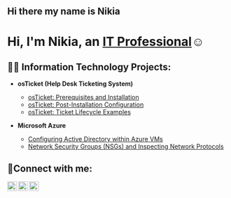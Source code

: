 ## Hi there my name is Nikia
<h1>Hi, I'm Nikia, an <a href="https://linkedin.com/in/Nikia">IT Professional</a>☺</h1>
<h2>👨‍💻 Information Technology Projects:</h2>

- <b>osTicket (Help Desk Ticketing System)</b>
  - [osTicket: Prerequisites and Installation](https://github.com/Nikiahoodcc/osticket-prereqs)
  - [osTicket: Post-Installation Configuration](https://github.com/Nikiahoodcc/post-install-config)
  - [osTicket: Ticket Lifecycle Examples](https://github.com/Nikiahoodcc/ticket-lifecycle)

- <b>Microsoft Azure</b>
  - [Configuring Active Directory within Azure VMs](https://github.com/Nikiahoodcc/configure-ad)
  - [Network Security Groups (NSGs) and Inspecting Network Protocols](https://github.com/Nikiahoodcc/azure-network-protocols)

<h2>🤳Connect with me:</h2>

[<img align="left" alt="Nikia | Twitter" width="22px" src="https://cdn.jsdelivr.net/npm/simple-icons@v3/icons/twitter.svg" />][twitter]
[<img align="left" alt="Nikia | LinkedIn" width="22px" src="https://cdn.jsdelivr.net/npm/simple-icons@v3/icons/linkedin.svg" />][linkedin]
[<img align="left" alt="Nikia | Instagram" width="22px" src="https://cdn.jsdelivr.net/npm/simple-icons@v3/icons/instagram.svg" />][instagram]

[twitter]: https://twitter.com/Nikia
[instagram]: https://www.instagram.com/Nikia
[linkedin]: https://linkedin.com/in/Nikia
